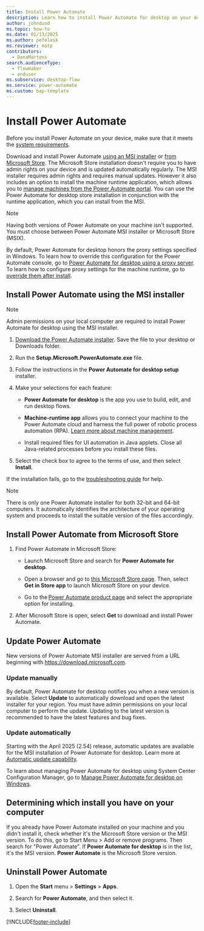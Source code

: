 ```yaml
---
title: Install Power Automate
description: Learn how to install Power Automate for desktop on your device.
author: johndund
ms.topic: how-to
ms.date: 01/13/2025
ms.author: pefelesk
ms.reviewer: matp
contributors:
  - DanaMartens
search.audienceType: 
  - flowmaker
  - enduser
ms.subservice: desktop-flow
ms.service: power-automate
ms.custom: bap-template
---
```

# Install Power Automate

Before you install Power Automate on your device, make sure that it meets the [system requirements](requirements.md).

Download and install Power Automate [using an MSI installer](#install-power-automate-using-the-msi-installer) or [from Microsoft Store](#install-power-automate-from-microsoft-store). The Microsoft Store installation doesn't require you to have admin rights on your device and is updated automatically regularly. The MSI installer requires admin rights and requires manual updates. However it also includes an option to install the machine runtime application, which allows you to [manage machines from the Power Automate portal](manage-machines.md). You can use the Power Automate for desktop store installation in conjunction with the runtime application, which you can install from the MSI.

> [!NOTE]
> Having both versions of Power Automate on your machine isn't supported. You must choose between Power Automate MSI installer or Microsoft Store (MSIX).

By default, Power Automate for desktop honors the proxy settings specified in Windows. To learn how to override this configuration for the Power Automate console, go to [Power Automate for desktop using a proxy server](governance.md#configure-power-automate-for-desktop-to-interact-with-a-corporate-proxy-server). To learn how to configure proxy settings for the machine runtime, go to [override them after install](https://support.microsoft.com/topic/power-automate-for-desktop-proxy-setup-8a79d690-1c02-416f-8af1-f057df5fe9b7).

## Install Power Automate using the MSI installer

> [!NOTE]
> Admin permissions on your local computer are required to install Power Automate for desktop using the MSI installer.

1. [Download the Power Automate installer](https://go.microsoft.com/fwlink/?linkid=2102613). Save the file to your desktop or Downloads folder.

1. Run the **Setup.Microsoft.PowerAutomate.exe** file.

1. Follow the instructions in the **Power Automate for desktop setup** installer.

1. Make your selections for each feature:

    - **Power Automate for desktop** is the app you use to build, edit, and run desktop flows.

    - **Machine-runtime app** allows you to connect your machine to the Power Automate cloud and harness the full power of robotic process automation (RPA). [Learn more about machine management](./manage-machines.md).

    - Install required files for UI automation in Java applets. Close all Java-related processes before you install these files.

1. Select the check box to agree to the terms of use, and then select **Install**.

If the installation fails, go to the [troubleshooting guide](/troubleshoot/power-platform/power-automate/desktop-flows/power-automate-desktop-installation-issues) for help.

> [!NOTE]
> There is only one Power Automate installer for both 32-bit and 64-bit computers. It automatically identifies the architecture of your operating system and proceeds to install the suitable version of the files accordingly.

## Install Power Automate from Microsoft Store

1. Find Power Automate in Microsoft Store:

    - Launch Microsoft Store and search for **Power Automate for desktop**.

    - Open a browser and go to [this Microsoft Store page](https://www.microsoft.com/store/productId/9NFTCH6J7FHV). Then, select **Get in Store app** to launch Microsoft Store on your device.

    - Go to the [Power Automate product page](https://make.powerautomate.com/desktop/) and select the appropriate option for installing.

1. After Microsoft Store is open, select **Get** to download and install Power Automate.

## Update Power Automate

New versions of Power Automate MSI installer are served from a URL beginning with https://download.microsoft.com.

### Update manually
By default, Power Automate for desktop notifies you when a new version is available. Select **Update** to automatically download and open the latest installer for your region. You must have admin permissions on your local computer to perform the update. Updating to the latest version is recommended to have the latest features and bug fixes.

### Update automatically

Starting with the April 2025 (2.54) release, automatic updates are available for the MSI installation of Power Automate for desktop.  Learn more at [Automatic update capability](./auto-update.md).

To learn about managing Power Automate for desktop using System Center Configuration Manager, go to [Manage Power Automate for desktop on Windows](../guidance/automation-coe/manage-pad-on-windows.md).

## Determining which install you have on your computer

If you already have Power Automate installed on your machine and you didn't install it, check whether it's the Microsoft Store version or the MSI version. To do this, go to Start Menu > Add or remove programs. Then search for "Power Automate". If **Power Automate for desktop** is in the list, it's the MSI version. **Power Automate** is the Microsoft Store version.

## Uninstall Power Automate

1. Open the **Start** menu > **Settings** > **Apps**.

1. Search for **Power Automate**, and then select it.

1. Select **Uninstall**.

[!INCLUDE[footer-include](../includes/footer-banner.md)]
